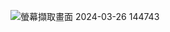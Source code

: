 ![螢幕擷取畫面 2024-03-26 144743](https://github.com/Antonypan/Small/assets/162288276/14aae2be-58db-45e6-8d11-3276e5454e53)
